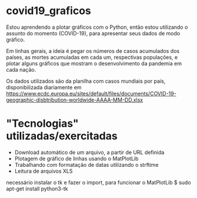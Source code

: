 # covid19_graficos

Estou aprendendo a plotar gráficos com o Python, então estou utilizando o assunto do momento (COVID-19), para apresentar seus dados de modo gráfico.

Em linhas gerais, a ideia é pegar os números de casos acumulados dos países, as mortes acumuladas em cada um, respectivas populações, e plotar alguns gráficos que mostram o desenvolvimento da pandemia em cada nação.

Os dados utilizados são da planilha com casos mundiais por país, disponibilizada diariamente em https://www.ecdc.europa.eu/sites/default/files/documents/COVID-19-geographic-disbtribution-worldwide-AAAA-MM-DD.xlsx

# "Tecnologias" utilizadas/exercitadas
- Download automático de um arquivo, a partir de URL definida
- Plotagem de gráfico de linhas usando o MatPlotLib
- Trabalhando com formatação de datas utilizando o strftime
- Leitura de arquivos XLS

necessário instalar o tk e fazer o import, para funcionar o MatPlotLib
$ sudo apt-get install python3-tk